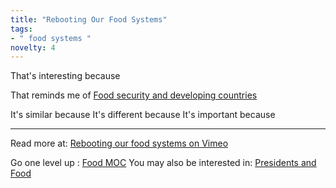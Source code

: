 ```yaml
---
title: "Rebooting Our Food Systems"
tags:
- " food systems "
novelty: 4
---
```


That's interesting because

That reminds me of [Food security and developing countries](Notes/Food%20security%20and%20developing%20countries.md)

It's similar because
It's different because
It's important because

----

Read more at: [Rebooting our food systems on Vimeo](https://vimeo.com/797343727?utm_source=substack&utm_medium=email)

Go one level up : [Food MOC](Food%20MOC)
You may also be interested in: [Presidents and Food](Notes/Presidents%20and%20Food.md)

